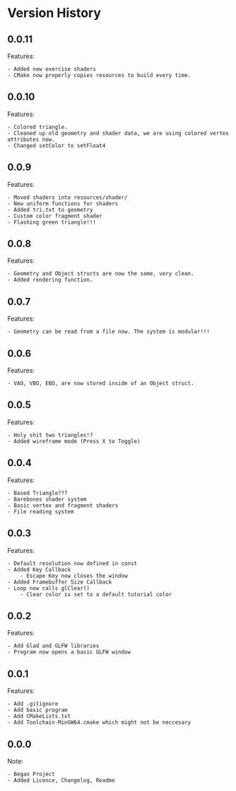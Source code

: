 # Version History

## 0.0.11

Features:
    
    - Added new exercise shaders
    - CMake now properly copies resources to build every time.

## 0.0.10

Features:

    - Colored triangle.
    - Cleaned up old geometry and shader data, we are using colored vertex attributes now.
    - Changed setColor to setFloat4

## 0.0.9

Features:
    
    - Moved shaders into resources/shader/
    - New uniform functions for shaders
    - Added tri.txt to geometry
    - Custom color fragment shader
    - Flashing green triangle!!!

## 0.0.8

Features:

    - Geometry and Object structs are now the same, very clean.
    - Added rendering function.

## 0.0.7

Features:

    - Geometry can be read from a file now. The system is modular!!!


## 0.0.6

Features:

    - VAO, VBO, EBO, are now stored inside of an Object struct.

## 0.0.5

Features:

    - Holy shit two triangles!?
    - Added wireframe mode (Press X to Toggle)

## 0.0.4

Features:

    - Based Triangle???
    - Barebones shader system
    - Basic vertex and fragment shaders
    - File reading system

## 0.0.3

Features:

    - Default resolution now defined in const
    - Added Key Callback
        - Escape Key now closes the window
    - Added Framebuffer Size Callback
    - Loop now calls glClear()
        - Clear color is set to a default tutorial color

## 0.0.2

Features:

    - Add Glad and GLFW libraries
    - Program now opens a basic GLFW window

## 0.0.1

Features:

    - Add .gitignore
    - Add basic program
    - Add CMakeLists.txt
    - Add Toolchain-MinGW64.cmake which might not be neccesary

## 0.0.0

Note:

    - Began Project
    - Added Licence, Changelog, Readme